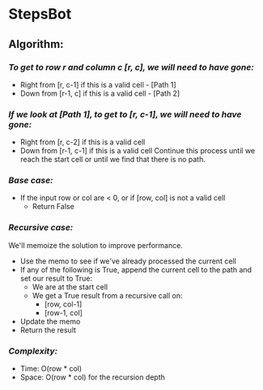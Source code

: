 # StepsBot

## Algorithm:


### _To get to row r and column c [r, c], we will need to have gone:_

 - Right from [r, c-1] if this is a valid cell - [Path 1]
 - Down from [r-1, c] if this is a valid cell - [Path 2]
 
 
 
### _If we look at [Path 1], to get to [r, c-1], we will need to have gone:_

 - Right from [r, c-2] if this is a valid cell
 - Down from [r-1, c-1] if this is a valid cell
Continue this process until we reach the start cell or until we find that there is no path.

### _Base case:_

 - If the input row or col are < 0, or if [row, col] is not a valid cell
      - Return False
      
      
### _Recursive case:_

We'll memoize the solution to improve performance.

 - Use the memo to see if we've already processed the current cell
 - If any of the following is True, append the current cell to the path and set our result to True:
      - We are at the start cell
      - We get a True result from a recursive call on:
          - [row, col-1]
          - [row-1, col]
 - Update the memo
 - Return the result


### _Complexity:_

 - Time: O(row * col)
 - Space: O(row * col) for the recursion depth
